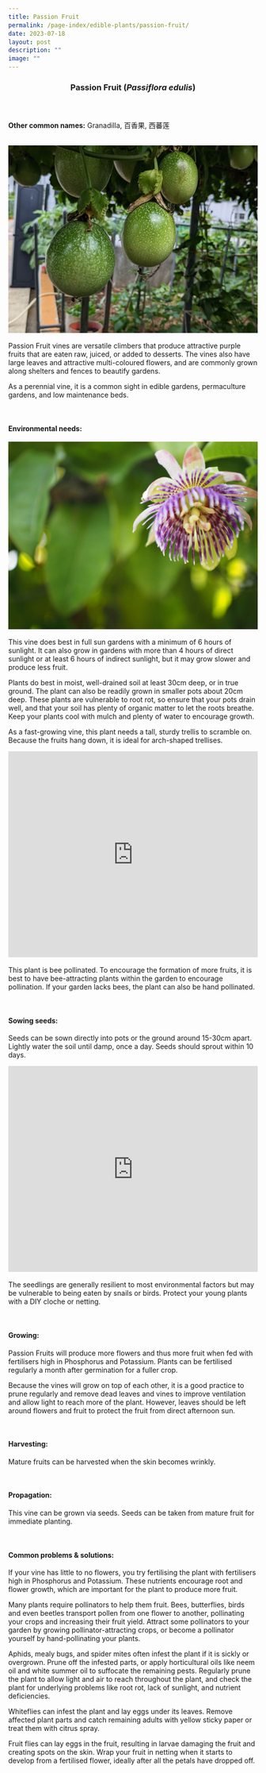 ```yaml
---
title: Passion Fruit
permalink: /page-index/edible-plants/passion-fruit/
date: 2023-07-18
layout: post
description: ""
image: ""
---
```

<header>
	<h3>Passion Fruit (<em>Passiflora edulis</em>)</h3>
</header>
	
<section>
	<p><strong>Other common names:</strong> Granadilla, 百香果, 西蕃莲</p>
	<br>
</section>

<section>
	<img src="/images/Plants/Passionfruit_JacChua%20(1).jpg">
	
<p>Passion Fruit vines are versatile climbers that produce attractive purple fruits that are eaten raw, juiced, or added to desserts. The vines also have large leaves and attractive multi-coloured flowers, and are commonly grown along shelters and fences to beautify gardens.</p>
<p>As a perennial vine, it is a common sight in edible gardens, permaculture gardens, and low maintenance beds.</p>
	<br>
</section>

<section>
	<h4>Environmental needs:</h4>
		<img src="/images/Plants/Passionfruit_JacChua%20(2).jpg">
	
<p>This vine does best in full sun gardens with a minimum of 6 hours of sunlight. It can also grow in gardens with more than 4 hours of direct sunlight or at least 6 hours of indirect sunlight, but it may grow slower and produce less fruit. </p>
<p>Plants do best in moist, well-drained soil at least 30cm deep, or in true ground. The plant can also be readily grown in smaller pots about 20cm deep. These plants are vulnerable to root rot, so ensure that your pots drain well, and that your soil has plenty of organic matter to let the roots breathe. Keep your plants cool with mulch and plenty of water to encourage growth. </p>
<p>As a fast-growing vine, this plant needs a tall, sturdy trellis to scramble on. Because the fruits hang down, it is ideal for arch-shaped trellises.</p>

	
<iframe width="100%" height="415" src="https://www.youtube.com/embed/SUQGxxAAcNs" title="YouTube video player" frameborder="0" allow="accelerometer; autoplay; clipboard-write; encrypted-media; gyroscope; picture-in-picture; web-share" allowfullscreen=""></iframe>	<br>

<p>This plant is bee pollinated. To encourage the formation of more fruits, it is best to have bee-attracting plants within the garden to encourage pollination. If your garden lacks bees, the plant can also be hand pollinated.</p>
	<br>
	</section>

<section>
  <h4>Sowing seeds:</h4>
<p>Seeds can be sown directly into pots or the ground around 15-30cm apart. Lightly water the soil until damp, once a day. Seeds should sprout within 10 days.</p>
	
<iframe width="100%" height="415" src="https://www.youtube.com/embed/x7J87wY7U6s" title="YouTube video player" frameborder="0" allow="accelerometer; autoplay; clipboard-write; encrypted-media; gyroscope; picture-in-picture; web-share" allowfullscreen=""></iframe>	<br>

<p>The seedlings are generally resilient to most environmental factors but may be vulnerable to being eaten by snails or birds. Protect your young plants with a DIY cloche or netting. </p>
	<br>
</section>

<section>
	<h4>Growing:</h4>
<p>Passion Fruits will produce more flowers and thus more fruit when fed with fertilisers high in Phosphorus and Potassium. Plants can be fertilised regularly a month after germination for a fuller crop. </p>
<p>Because the vines will grow on top of each other, it is a good practice to prune regularly and remove dead leaves and vines to improve ventilation and allow light to reach more of the plant. However, leaves should be left around flowers and fruit to protect the fruit from direct afternoon sun.</p>
	<br>
</section>

<section>
	<h4>Harvesting:</h4>
<p>Mature fruits can be harvested when the skin becomes wrinkly.</p>
	<br>
</section>

<section>
	<h4>Propagation:</h4>
	<p>This vine can be grown via seeds. Seeds can be taken from mature fruit for immediate planting.</p>
	<br>
</section>

<section>
	<h4>Common problems &amp; solutions:</h4>
<p>If your vine has little to no flowers, you try fertilising the plant with fertilisers high in Phosphorus and Potassium. These nutrients encourage root and flower growth, which are important for the plant to produce more fruit.</p>
<p>Many plants require pollinators to help them fruit. Bees, butterflies, birds and even beetles transport pollen from one flower to another, pollinating your crops and increasing their fruit yield. Attract some pollinators to your garden by growing pollinator-attracting crops, or become a pollinator yourself by hand-pollinating your plants.</p>
<p>Aphids, mealy bugs, and spider mites often infest the plant if it is sickly or overgrown. Prune off the infested parts, or apply horticultural oils like neem oil and white summer oil to suffocate the remaining pests. Regularly prune the plant to allow light and air to reach throughout the plant, and check the plant for underlying problems like root rot, lack of sunlight, and nutrient deficiencies.</p>
<p>Whiteflies can infest the plant and lay eggs under its leaves. Remove affected plant parts and catch remaining adults with yellow sticky paper or treat them with citrus spray.</p>
<p>Fruit flies can lay eggs in the fruit, resulting in larvae damaging the fruit and creating spots on the skin. Wrap your fruit in netting when it starts to develop from a fertilised flower, ideally after all the petals have dropped off.</p>
<br>
</section>